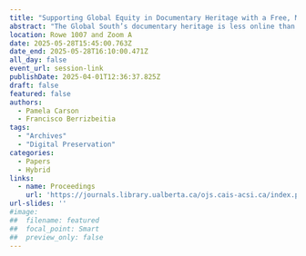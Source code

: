 ```yaml
---
title: "Supporting Global Equity in Documentary Heritage with a Free, Minimal Computing Solution for Creating Sustainable and Accessible Digital Exhibitions: The Case of Zulima"
abstract: "The Global South’s documentary heritage is less online than the Global North’s and tools and methods are needed for enhancing the discoverability of collections where resources are constrained. The Zulima collection, late 19th- and early 20th-century documents pertaining to an important female Venezuelan author and playwright is a collection at risk of being lost as there are currently no memory institutions in Venezuela that can safely keep it. This project proposes a way to expand on existing metadata management software, SWALLOW, minimal web templates, a data export to Wikidata, and free asset hosting, to make this collection available online and accessible for future researchers."
location: Rowe 1007 and Zoom A
date: 2025-05-28T15:45:00.763Z
date_end: 2025-05-28T16:10:00.471Z
all_day: false
event_url: session-link
publishDate: 2025-04-01T12:36:37.825Z
draft: false
featured: false
authors:
  - Pamela Carson
  - Francisco Berrizbeitia
tags:
  - "Archives"
  - "Digital Preservation"
categories:
  - Papers
  - Hybrid
links:
  - name: Proceedings
    url: 'https://journals.library.ualberta.ca/ojs.cais-acsi.ca/index.php/cais-asci/article/view/1957'
url-slides: ''
#image:
##  filename: featured
##  focal_point: Smart
##  preview_only: false
---
```

